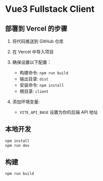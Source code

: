 # Vue3 Fullstack Client

## 部署到 Vercel 的步骤

1. 将代码推送到 GitHub 仓库
2. 在 Vercel 中导入项目
3. 确保设置以下配置：
   - 构建命令: `npm run build`
   - 输出目录: `dist`
   - 安装命令: `npm install`
   - 根目录: `client`

4. 添加环境变量:
   - `VITE_API_BASE` 设置为你的后端 API 地址

## 本地开发

```bash
npm install
npm run dev
```

## 构建

```bash
npm run build
```